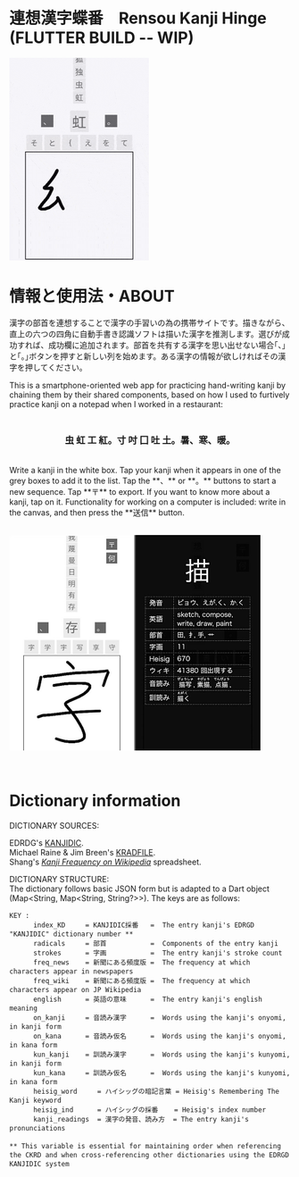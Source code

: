 # 連想漢字蝶番　Rensou Kanji Hinge (FLUTTER BUILD -- WIP)

<img style="width:250px;" src="https://raw.githubusercontent.com/CallumBeaney/rensou-kanji-hinge/master/images/demo.gif"></img>

# 情報と使用法・ABOUT 

漢字の部首を連想することで漢字の手習いの為の携帯サイトです。描きながら、直上の六つの四角に自動手書き認識ソフトは描いた漢字を推測します。選びが成功すれば、成功欄に追加されます。部首を共有する漢字を思い出せない場合｢、｣と｢。｣ボタンを押すと新しい列を始めます。ある漢字の情報が欲しければその漢字を押してください。

This is a smartphone-oriented web app for practicing hand-writing kanji by chaining them by their shared components, based on how I used to furtively practice kanji on a notepad when I worked in a restaurant:

### <br><center> 虫 虹 工 紅。寸 吋 囗 吐 土。暑、寒、暖。  </center>
<br>  
Write a kanji in the white box. Tap your kanji when it appears in one of the grey boxes to add it to the list. Tap the **、** or **。** buttons to start a new sequence. Tap **〒** to export. If you want to know more about a kanji, tap on it. Functionality for working on a computer is included: write in the canvas, and then press the **送信** button.

<br><img style="width:450px" src="https://raw.githubusercontent.com/CallumBeaney/rensou-kanji-hinge/master/images/demopair.jpg"></img>

<br>

# Dictionary information

DICTIONARY SOURCES:  

EDRDG's [KANJIDIC](http://www.edrdg.org/wiki/index.php/KANJIDIC_Project).  
Michael Raine & Jim Breen's [KRADFILE](http://www.edrdg.org/krad/kradinf.html).  
Shang's *[Kanji Frequency on Wikipedia](https://docs.google.com/spreadsheets/d/18uV916nNLcGE7FqjWH4SJSxlvuT8mM4J865u0WvqlHU/edit?usp=sharing)* spreadsheet.  
  
DICTIONARY STRUCTURE:  
The dictionary follows basic JSON form but is adapted to a Dart object (Map<String, Map<String, String?>>). The keys are as follows:

    KEY :
          index_KD     = KANJIDIC採番   =  The entry kanji's EDRGD "KANJIDIC" dictionary number **
          radicals     = 部首           =  Components of the entry kanji
          strokes      = 字画           =  The entry kanji's stroke count
          freq_news    = 新聞にある頻度版 =  The frequency at which characters appear in newspapers
          freq_wiki    = 新聞にある頻度版 =  The frequency at which characters appear on JP Wikipedia
          english      = 英語の意味      =  The entry kanji's english meaning
          on_kanji     = 音読み漢字      =  Words using the kanji's onyomi, in kanji form
          on_kana      = 音読み仮名      =  Words using the kanji's onyomi, in kana form
          kun_kanji    = 訓読み漢字      =  Words using the kanji's kunyomi, in kanji form
          kun_kana     = 訓読み仮名      =  Words using the kanji's kunyomi, in kana form
          heisig_word     = ハイシッグの暗記言葉 = Heisig's Remembering The Kanji keyword
          heisig_ind      = ハイシッグの採番    = Heisig's index number
          kanji_readings  = 漢字の発音、読み方  = The entry kanji's pronunciations 

    ** This variable is essential for maintaining order when referencing the CKRD and when cross-referencing other dictionaries using the EDRGD KANJIDIC system 

